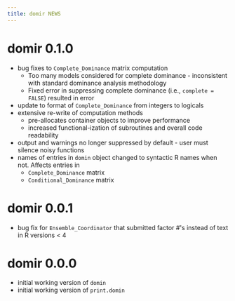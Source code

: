 ```yaml
---
title: domir NEWS
---
```


# domir 0.1.0

- bug fixes to `Complete_Dominance` matrix computation
  - Too many models considered for complete dominance - inconsistent with standard dominance analysis methodology
  - Fixed error in suppressing complete dominance (i.e., `complete = FALSE`) resulted in error 
- update to format of `Complete_Dominance` from integers to logicals
- extensive re-write of computation methods
  - pre-allocates container objects to improve performance
  - increased functional-ization of subroutines and overall code readability
- output and warnings no longer suppressed by default - user must silence noisy functions
- names of entries in `domin` object changed to syntactic R names when not.  Affects entries in
  - `Complete_Dominance` matrix
  - `Conditional_Dominance` matrix

# domir 0.0.1

- bug fix for `Ensemble_Coordinator` that submitted factor #'s instead of text in R versions < 4

# domir 0.0.0

- initial working version of `domin`
- initial working version of `print.domin`
